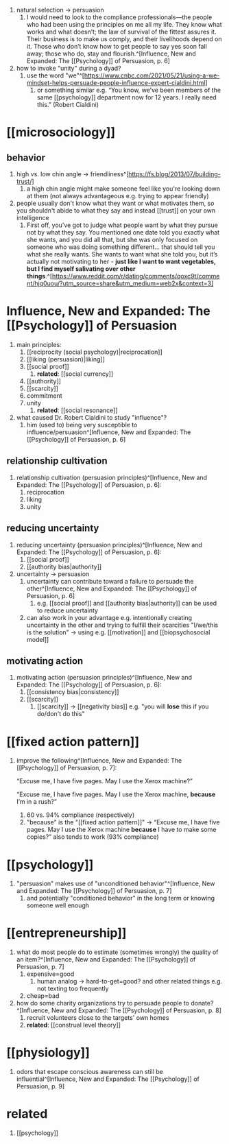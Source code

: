 1. natural selection → persuasion
	1. I would need to look to the compliance professionals—the people who had been using the principles on me all my life. They know what works and what doesn’t; the law of survival of the fittest assures it. Their business is to make us comply, and their livelihoods depend on it. Those who don’t know how to get people to say yes soon fall away; those who do, stay and flourish.^[Influence, New and Expanded: The [[Psychology]] of Persuasion, p. 6]
2. how to invoke "unity" during a dyad?
	1. use the word "we"^[https://www.cnbc.com/2021/05/21/using-a-we-mindset-helps-persuade-people-influence-expert-cialdini.html]
		1. or something similar e.g. “You know, we’ve been members of the same [[psychology]] department now for 12 years. I really need this.” (Robert Cialdini)

# [[microsociology]]
## behavior
1. high vs. low chin angle → friendliness^[https://fs.blog/2013/07/building-trust/]
	1. a high chin angle might make someone feel like you're looking down at them (not always advantageous e.g. trying to appear friendly)
2. people usually don't know what they want or what motivates them, so you shouldn't abide to what they say and instead [[trust]] on your own intelligence
	1. First off, you’ve got to judge what people want by what they pursue not by what they say. You mentioned one date told you exactly what she wants, and you did all that, but she was only focused on someone who was doing something different… that should tell you what she really wants. She wants to want what she told you, but it’s actually not motivating to her - **just like I want to want vegetables, but I find myself salivating over other things**.^[https://www.reddit.com/r/dating/comments/qoxc9t/comment/hjq0uou/?utm_source=share&utm_medium=web2x&context=3]

# Influence, New and Expanded: The [[Psychology]] of Persuasion
1. main principles:
	1. [[reciprocity (social psychology)|reciprocation]]
	2. [[liking (persuasion)|liking]]
	3. [[social proof]]
		1. **related**: [[social currency]]
	4. [[authority]]
	5. [[scarcity]]
	6. commitment
	7. unity
		1. **related**: [[social resonance]]
2. what caused Dr. Robert Cialdini to study "influence"?
	1. him (used to) being very susceptible to influence/persuasion^[Influence, New and Expanded: The [[Psychology]] of Persuasion, p. 6]
## relationship cultivation
1. relationship cultivation (persuasion principles)^[Influence, New and Expanded: The [[Psychology]] of Persuasion, p. 6]:
	1. reciprocation
	2. liking
	3. unity

## reducing uncertainty
1. reducing uncertainty (persuasion principles)^[Influence, New and Expanded: The [[Psychology]] of Persuasion, p. 6]:
	1. [[social proof]]
	2. [[authority bias|authority]]
2. uncertainty → persuasion
	1. uncertainty can contribute toward a failure to persuade the other^[Influence, New and Expanded: The [[Psychology]] of Persuasion, p. 6]
		1. e.g. [[social proof]] and [[authority bias|authority]] can be used to reduce uncertainty
	2. can also work in your advantage e.g. intentionally creating uncertainty in the other and trying to fulfill their scarcities "I/we/this is the solution" → using e.g. [[motivation]] and [[biopsychosocial model]]

## motivating action
1. motivating action (persuasion principles)^[Influence, New and Expanded: The [[Psychology]] of Persuasion, p. 6]:
	1. [[consistency bias|consistency]]
	2. [[scarcity]]
		1. [[scarcity]] → [[negativity bias]] e.g. "you will **lose** this if you do/don't do this"
# [[fixed action pattern]]
1. improve the following^[Influence, New and Expanded: The [[Psychology]] of Persuasion, p. 7]:

	“Excuse me, I have five pages. May I use the Xerox machine?”
	
	“Excuse me, I have five pages. May I use the Xerox machine, **because** I’m in a rush?”
	1. 60 vs. 94% compliance (respectively)
	2. "because" is the "[[fixed action pattern]]" → “Excuse me, I have five pages. May I use the Xerox machine **because** I have to make some copies?” also tends to work (93% compliance)

# [[psychology]]
1. "persuasion" makes use of "unconditioned behavior"^[Influence, New and Expanded: The [[Psychology]] of Persuasion, p. 7]
	1. and potentially "conditioned behavior" in the long term or knowing someone well enough

# [[entrepreneurship]]
1. what do most people do to estimate (sometimes wrongly) the quality of an item?^[Influence, New and Expanded: The [[Psychology]] of Persuasion, p. 7]
	1. expensive=good
		1. human analog → hard-to-get=good? and other related things e.g. not texting too frequently
	2. cheap=bad
2. how do some charity organizations try to persuade people to donate?^[Influence, New and Expanded: The [[Psychology]] of Persuasion, p. 8]
	1. recruit volunteers close to the targets' own homes
	2. **related**: [[construal level theory]]

# [[physiology]]
1. odors that escape conscious awareness can still be influential^[Influence, New and Expanded: The [[Psychology]] of Persuasion, p. 9]

# related
1. [[psychology]]